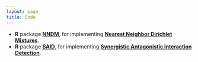 ```yaml
---
layout: page
title: Code
---
```


- **R** package [**NNDM**](https://github.com/shounakchattopadhyay/NN-DM), for implementing [**Nearest Neighbor Dirichlet Mixtures**](https://arxiv.org/abs/2003.07953).
- **R** package [**SAID**](https://github.com/shounakchattopadhyay/SAID), for implementing [**Synergistic Antagonistic Interaction Detection**](https://arxiv.org/abs/2210.09279).
